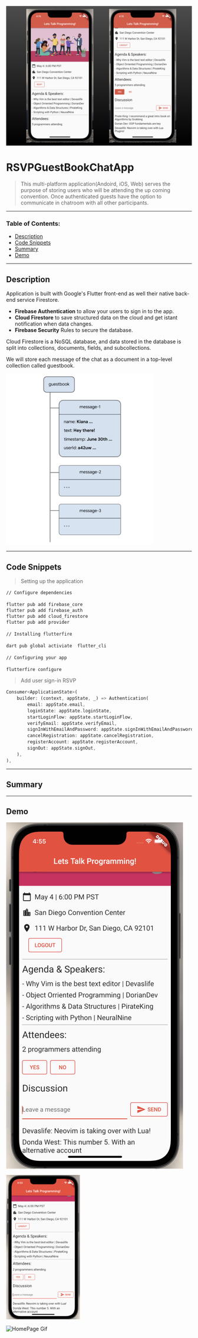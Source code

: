 <img src="https://github.com/C-Dev66/RSVPGuestbookChatApp/blob/main/screenshots/SideBySide.png" alt="HomePage"/>

# RSVPGuestBookChatApp
> This multi-platform application(Andoird, iOS, Web) serves the purpose of storing users who will be attending the up coming convention. Once authenticated guests have the option to communicate in chatroom with all other participants.

---

### Table of Contents:

- [Description](#description)
- [Code Snippets](#code-snippets)
- [Summary](#summary)
- [Demo](#demo)




---

## Description

Application is built with Google's Flutter front-end as well their native back-end service Firestore.

- **Firebase Authentication** to allow your users to sign in to the app.
- **Cloud Firestore** to save structured data on the cloud and get istant notification when data changes.
- **Firebase Security** Rules to secure the database.

Cloud Firestore is a NoSQL database, and data stored in the database is split into collections, documents, fields, and subcollections.

We will store each message of the chat as a document in a top-level collection called guestbook.



<img src="https://github.com/C-Dev66/RSVPGuestbookChatApp/blob/main/screenshots/DataModel.png" alt="HomePage" width="400"/>

---

## Code Snippets

> Setting up the application
```
// Configure dependencies

flutter pub add firebase_core
flutter pub add firebase_auth
flutter pub add cloud_firestore
flutter pub add provider

// Installing flutterfire

dart pub global activiate  flutter_cli

// Configuring your app

flutterfire configure
```

> Add user sign-in RSVP
```dart
Consumer<ApplicationState>(
	builder: (context, appState, _) => Authentication(
		email: appState.email,
        loginState: appState.loginState,
        startLoginFlow: appState.startLoginFlow,
        verifyEmail: appState.verifyEmail,
        signInWithEmailAndPassword: appState.signInWithEmailAndPassword,
        cancelRegistration: appState.cancelRegistration,
        registerAccount: appState.registerAccount,
        signOut: appState.signOut,
    ),
),

```


---

## Summary




---

## Demo
![alt text](https://github.com/C-Dev66/RSVPGuestbookChatApp/blob/main/screenshots/HomePage.png)


<img src="https://github.com/C-Dev66/RSVPGuestbookChatApp/blob/main/screenshots/HomePage.png" alt="HomePage" width="200"/>

![HomePage Gif](https://github.com/C-Dev66/RSVPGuestbookChatApp/blob/main/screenshots/HomePage.gif)
